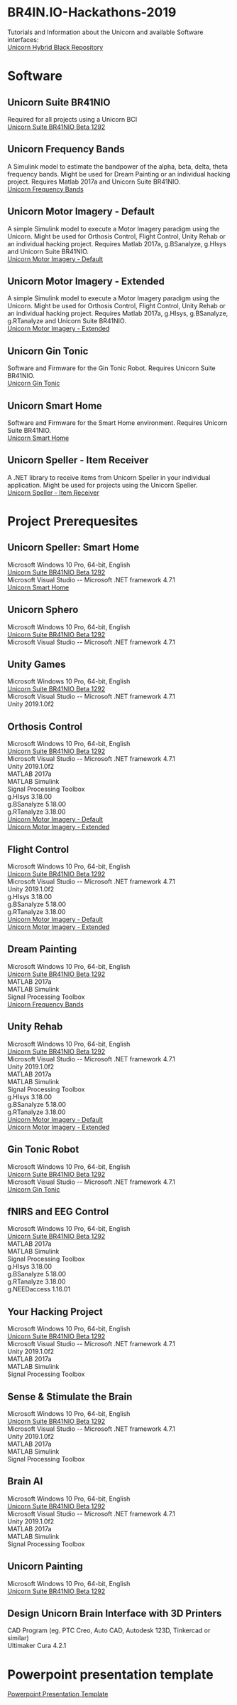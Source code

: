 # BR4IN.IO-Hackathons-2019
Tutorials and Information about the Unicorn and available Software interfaces:<br/>
[Unicorn Hybrid Black Repository](https://github.com/unicorn-bi/Unicorn-Suite-Hybrid-Black)

# Software
## Unicorn Suite BR41NIO
Required for all projects using a Unicorn BCI<br/>
[Unicorn Suite BR41NIO Beta 1292](https://www.unicorn-bi.com/wp-content/uploads/2019/HackathonSoftware2019/Unicorn%20Suite%20BR41NIO%20BETA%201292.zip)

## Unicorn Frequency Bands
A Simulink model to estimate the bandpower of the alpha, beta, delta, theta frequency bands. Might be used for Dream Painting or an individual hacking project. Requires Matlab 2017a and Unicorn Suite BR41NIO.<br/>
[Unicorn Frequency Bands](https://www.unicorn-bi.com/wp-content/uploads/2019/HackathonSoftware2019/Frequency%20Bands.zip)

## Unicorn Motor Imagery - Default
A simple Simulink model to execute a Motor Imagery paradigm using the Unicorn. Might be used for Orthosis Control, Flight Control, Unity Rehab or an individual hacking project. Requires Matlab 2017a, g.BSanalyze, g.HIsys and Unicorn Suite BR41NIO.<br/>
[Unicorn Motor Imagery - Default](https://www.unicorn-bi.com/wp-content/uploads/2019/HackathonSoftware2019/Motor%20Imagery%20Default.zip)

## Unicorn Motor Imagery - Extended
A simple Simulink model to execute a Motor Imagery paradigm using the Unicorn. Might be used for Orthosis Control, Flight Control, Unity Rehab or an individual hacking project. Requires Matlab 2017a, g.HIsys, g.BSanalyze, g.RTanalyze and Unicorn Suite BR41NIO.<br/>
[Unicorn Motor Imagery - Extended](https://www.unicorn-bi.com/wp-content/uploads/2019/HackathonSoftware2019/Motor%20Imagery%20Extended.zip)

## Unicorn Gin Tonic
Software and Firmware for the Gin Tonic Robot. Requires Unicorn Suite BR41NIO.<br/>
[Unicorn Gin Tonic](https://www.unicorn-bi.com/wp-content/uploads/2019/HackathonSoftware2019/Unicorn%20GinTonic.zip)

## Unicorn Smart Home
Software and Firmware for the Smart Home environment. Requires Unicorn Suite BR41NIO.<br/>
[Unicorn Smart Home](https://www.unicorn-bi.com/wp-content/uploads/2019/HackathonSoftware2019/Unicorn%20SmartHome.zip)

## Unicorn Speller - Item Receiver
A .NET library to receive items from Unicorn Speller in your individual application. Might be used for projects using the Unicorn Speller.<br/>
[Unicorn Speller - Item Receiver](https://www.unicorn-bi.com/wp-content/uploads/2019/HackathonSoftware2019/Unicorn%20Speller%20(ItemReceiver).zip)

# Project Prerequesites
## Unicorn Speller: Smart Home
Microsoft Windows 10 Pro, 64-bit, English<br/>
[Unicorn Suite BR41NIO Beta 1292](https://www.unicorn-bi.com/wp-content/uploads/2019/HackathonSoftware2019/Unicorn%20Suite%20BR41NIO%20BETA%201292.zip)<br/>
Microsoft Visual Studio -- Microsoft .NET framework 4.7.1<br/>
[Unicorn Smart Home](https://www.unicorn-bi.com/wp-content/uploads/2019/HackathonSoftware2019/Unicorn%20SmartHome.zip)

## Unicorn Sphero
Microsoft Windows 10 Pro, 64-bit, English<br/>
[Unicorn Suite BR41NIO Beta 1292](https://www.unicorn-bi.com/wp-content/uploads/2019/HackathonSoftware2019/Unicorn%20Suite%20BR41NIO%20BETA%201292.zip)<br/>
Microsoft Visual Studio -- Microsoft .NET framework 4.7.1<br/>

## Unity Games
Microsoft Windows 10 Pro, 64-bit, English<br/>
[Unicorn Suite BR41NIO Beta 1292](https://www.unicorn-bi.com/wp-content/uploads/2019/HackathonSoftware2019/Unicorn%20Suite%20BR41NIO%20BETA%201292.zip)<br/>
Microsoft Visual Studio -- Microsoft .NET framework 4.7.1<br/>
Unity 2019.1.0f2</br>

## Orthosis Control
Microsoft Windows 10 Pro, 64-bit, English<br/>
[Unicorn Suite BR41NIO Beta 1292](https://www.unicorn-bi.com/wp-content/uploads/2019/HackathonSoftware2019/Unicorn%20Suite%20BR41NIO%20BETA%201292.zip)<br/>
Microsoft Visual Studio -- Microsoft .NET framework 4.7.1<br/>
Unity 2019.1.0f2<br/>
MATLAB 2017a<br/>
MATLAB Simulink<br/>
Signal Processing Toolbox<br/>
g.HIsys 3.18.00<br/>
g.BSanalyze 5.18.00<br/>
g.RTanalyze 3.18.00<br/>
[Unicorn Motor Imagery - Default](https://www.unicorn-bi.com/wp-content/uploads/2019/HackathonSoftware2019/Motor%20Imagery%20Default.zip)<br/>
[Unicorn Motor Imagery - Extended](https://www.unicorn-bi.com/wp-content/uploads/2019/HackathonSoftware2019/Motor%20Imagery%20Extended.zip)

## Flight Control
Microsoft Windows 10 Pro, 64-bit, English<br/>
[Unicorn Suite BR41NIO Beta 1292](https://www.unicorn-bi.com/wp-content/uploads/2019/HackathonSoftware2019/Unicorn%20Suite%20BR41NIO%20BETA%201292.zip)<br/>
Microsoft Visual Studio -- Microsoft .NET framework 4.7.1<br/>
Unity 2019.1.0f2<br/>
g.HIsys 3.18.00<br/>
g.BSanalyze 5.18.00<br/>
g.RTanalyze 3.18.00<br/>
[Unicorn Motor Imagery - Default](https://www.unicorn-bi.com/wp-content/uploads/2019/HackathonSoftware2019/Motor%20Imagery%20Default.zip)<br/>
[Unicorn Motor Imagery - Extended](https://www.unicorn-bi.com/wp-content/uploads/2019/HackathonSoftware2019/Motor%20Imagery%20Extended.zip)

## Dream Painting
Microsoft Windows 10 Pro, 64-bit, English<br/>
[Unicorn Suite BR41NIO Beta 1292](https://www.unicorn-bi.com/wp-content/uploads/2019/HackathonSoftware2019/Unicorn%20Suite%20BR41NIO%20BETA%201292.zip)<br/>
MATLAB 2017a<br/>
MATLAB Simulink<br/>
Signal Processing Toolbox<br/>
[Unicorn Frequency Bands](https://www.unicorn-bi.com/wp-content/uploads/2019/HackathonSoftware2019/Frequency%20Bands.zip)<br/>

## Unity Rehab
Microsoft Windows 10 Pro, 64-bit, English<br/>
[Unicorn Suite BR41NIO Beta 1292](https://www.unicorn-bi.com/wp-content/uploads/2019/HackathonSoftware2019/Unicorn%20Suite%20BR41NIO%20BETA%201292.zip)<br/>
Microsoft Visual Studio -- Microsoft .NET framework 4.7.1<br/>
Unity 2019.1.0f2<br/>
MATLAB 2017a<br/>
MATLAB Simulink<br/>
Signal Processing Toolbox<br/>
g.HIsys 3.18.00<br/>
g.BSanalyze 5.18.00<br/>
g.RTanalyze 3.18.00<br/>
[Unicorn Motor Imagery - Default](https://www.unicorn-bi.com/wp-content/uploads/2019/HackathonSoftware2019/Motor%20Imagery%20Default.zip)<br/>
[Unicorn Motor Imagery - Extended](https://www.unicorn-bi.com/wp-content/uploads/2019/HackathonSoftware2019/Motor%20Imagery%20Extended.zip)

## Gin Tonic Robot
Microsoft Windows 10 Pro, 64-bit, English<br/>
[Unicorn Suite BR41NIO Beta 1292](https://www.unicorn-bi.com/wp-content/uploads/2019/HackathonSoftware2019/Unicorn%20Suite%20BR41NIO%20BETA%201292.zip)<br/>
Microsoft Visual Studio -- Microsoft .NET framework 4.7.1<br/>
[Unicorn Gin Tonic](https://www.unicorn-bi.com/wp-content/uploads/2019/HackathonSoftware2019/Unicorn%20GinTonic.zip)

## fNIRS and EEG Control
Microsoft Windows 10 Pro, 64-bit, English<br/>
[Unicorn Suite BR41NIO Beta 1292](https://www.unicorn-bi.com/wp-content/uploads/2019/HackathonSoftware2019/Unicorn%20Suite%20BR41NIO%20BETA%201292.zip)<br/>
MATLAB 2017a<br/>
MATLAB Simulink<br/>
Signal Processing Toolbox<br/>
g.HIsys 3.18.00<br/>
g.BSanalyze 5.18.00<br/>
g.RTanalyze 3.18.00<br/>
g.NEEDaccess 1.16.01<br/>

## Your Hacking Project
Microsoft Windows 10 Pro, 64-bit, English<br/>
[Unicorn Suite BR41NIO Beta 1292](https://www.unicorn-bi.com/wp-content/uploads/2019/HackathonSoftware2019/Unicorn%20Suite%20BR41NIO%20BETA%201292.zip)<br/>
Microsoft Visual Studio -- Microsoft .NET framework 4.7.1<br/>
Unity 2019.1.0f2<br/>
MATLAB 2017a<br/>
MATLAB Simulink<br/>
Signal Processing Toolbox<br/>

## Sense & Stimulate the Brain
Microsoft Windows 10 Pro, 64-bit, English<br/>
[Unicorn Suite BR41NIO Beta 1292](https://www.unicorn-bi.com/wp-content/uploads/2019/HackathonSoftware2019/Unicorn%20Suite%20BR41NIO%20BETA%201292.zip)<br/>
Microsoft Visual Studio -- Microsoft .NET framework 4.7.1<br/>
Unity 2019.1.0f2<br/>
MATLAB 2017a<br/>
MATLAB Simulink<br/>
Signal Processing Toolbox<br/>

## Brain AI
Microsoft Windows 10 Pro, 64-bit, English<br/>
[Unicorn Suite BR41NIO Beta 1292](https://www.unicorn-bi.com/wp-content/uploads/2019/HackathonSoftware2019/Unicorn%20Suite%20BR41NIO%20BETA%201292.zip)<br/>
Microsoft Visual Studio -- Microsoft .NET framework 4.7.1<br/>
Unity 2019.1.0f2<br/>
MATLAB 2017a<br/>
MATLAB Simulink<br/>
Signal Processing Toolbox<br/>

## Unicorn Painting
Microsoft Windows 10 Pro, 64-bit, English<br/>
[Unicorn Suite BR41NIO Beta 1292](https://www.unicorn-bi.com/wp-content/uploads/2019/HackathonSoftware2019/Unicorn%20Suite%20BR41NIO%20BETA%201292.zip)<br/>

## Design Unicorn Brain Interface with 3D Printers
CAD Program (eg. PTC Creo, Auto CAD, Autodesk 123D, Tinkercad or similar)<br/>
Ultimaker Cura 4.2.1<br/>

# Powerpoint presentation template
[Powerpoint Presentation Template](https://www.unicorn-bi.com/wp-content/uploads/2019/HackathonSoftware2019/template-hackathon-presentation.pptx)<br/>
